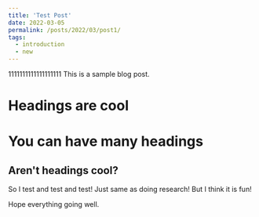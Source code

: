 ```yaml
---
title: 'Test Post'
date: 2022-03-05
permalink: /posts/2022/03/post1/
tags:
  - introduction
  - new
---
```



1111111111111111111
This is a sample blog post. 

Headings are cool
======

You can have many headings
======

Aren't headings cool?
------


So I test and test and test! Just same as doing research! 
But I think it is fun!

Hope everything going well.